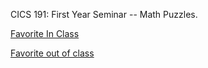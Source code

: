 CICS 191: First Year Seminar -- Math Puzzles.

[Favorite In Class](https://en.wikipedia.org/wiki/Monty_Hall_problem)

[Favorite out of class](http://professorlaytonwalkthrough.blogspot.com/2008/02/puzzle009.html)
